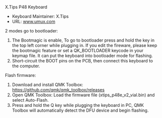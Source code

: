 X.Tips P48 Keyboard

* Keyboard Maintainer: X.Tips
* URL: www.umux.com

2 modes go to bootloader:
1. The Bootmagic is enable, To go to bootloader press and hold the key in the top left corner while plugging in. If you edit the fireware, please keep the bootmagic feature or set a QK_BOOTLOADER keycode in your keymap file. It can put the keyboard into bootloader mode for flashing.
2. Short-circuit the BOOT pins on the PCB, then connect this keyboard to the computer.

Flash firmware:
1. Download and install QMK Toolbox: https://github.com/qmk/qmk_toolbox/releases
2. Open QMK Toolbox: Load the firmware file (xtips_p48e_v2_vial.bin) and select Auto-Flash.
3. Press and hold the Q key while plugging the keyboard in PC,  QMK Toolbox will automatically detect the DFU device and begin flashing.   
